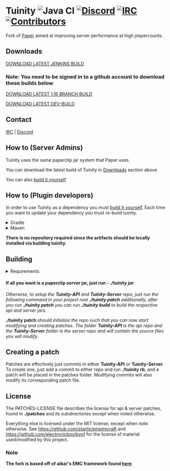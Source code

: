 Tuinity ![Java CI](https://github.com/Spottedleaf/Tuinity/workflows/Java%20CI/badge.svg)
[![Discord](https://img.shields.io/discord/186794372468178944.svg?color=blue&label=Discord&logo=discord)](https://discord.gg/CgDPu27)
[![IRC](https://img.shields.io/discord/186794372468178944.svg?color=yellow&label=IRC&logo=mlg)](http://irc.spi.gt/iris/?channels=tuinity)
[![Contributors](https://img.shields.io/github/contributors/SpottedLeaf/Tuinity.svg)](https://github.com/SpottedLeaf/Tuinity/graphs/Contributors)
==

Fork of [Paper](https://github.com/PaperMC/Paper) aimed at improving server performance at high playercounts.

## Downloads
[DOWNLOAD LATEST JENKINS BUILD](https://ci.codemc.io/job/Spottedleaf/job/Tuinity/lastSuccessfulBuild/artifact/tuinity-paperclip.jar)

### Note: You need to be signed in to a github account to download these builds below

[DOWNLOAD LATEST 1.16 BRANCH BUILD](https://github.com/Spottedleaf/Tuinity/actions?query=branch%3Aver%2F1.16++)

[DOWNLOAD LATEST DEV-BUILD](https://github.com/Spottedleaf/Tuinity/actions?query=branch%3Adev)

## Contact
[IRC](http://irc.spi.gt/iris/?channels=tuinity) | [Discord](https://discord.gg/CgDPu27)

## How to (Server Admins)
Tuinity uses the same paperclip jar system that Paper uses.

You can download the latest build of Tuinity in [Downloads](https://github.com/SpottedLeaf/Tuinity/tree/readme#downloads) section above

You can also [build it yourself](https://github.com/Spottedleaf/Tuinity#building)

## How to (Plugin developers)
In order to use Tuinity as a dependency you must [build it yourself](https://github.com/Spottedleaf/Tuinity#building).
Each time you want to update your dependency you must re-build tuinity.

<details><summary>Gradle</summary>
<p>
 
 * Artifact Information - Tuinity-API

```groovy
dependencies {
    compileOnly "com.tuinity:tuinity-api:1.16.1-R0.1-SNAPSHOT"
}
 ```
* Artifact Information - Tuinity-Server
```groovy
dependencies {
    compileOnly "com.tuinity:tuinity:1.16.1-R0.1-SNAPSHOT" 
}
```

</p>
</details>

<details><summary>Maven</summary>
<p>
    
* Artifact Information - Tuinity-API

```xml
<dependency>
    <groupId>com.tuinity</groupId>
    <artifactId>tuinity-api</artifactId>
    <version>1.16.1-R0.1-SNAPSHOT</version>
    <scope>provided</scope>
</dependency>
```

* Artifact Information - Tuinity-Server

```xml
<dependency>
    <groupId>com.tuinity</groupId>
    <artifactId>tuinity</artifactId>
    <version>1.16.1-R0.1-SNAPSHOT</version>
    <scope>provided</scope>
</dependency>
```

</p>
</details>

**There is no repository required since the artifacts should be locally installed
via building tuinity.**

## Building

<details><summary>Requirements</summary>
<p>

- You need **GIT** installed, with a configured user name and email. On windows you need to run from git bash.

- You need **MAVEN** installed

- You need **JDK 8+** installed to compile (and **JRE 8+** to run)

- Anything else that **[Paper](https://github.com/PaperMC/Paper)** requires to build
 
</p>
</details>



 #### If all you want is a paperclip server jar, just run -   ***./tuinity jar***



*Otherwise, to setup the **Tuinity-API** and **Tuinity-Server** repo, just run the following command
in your project root **./tuinity patch** additionally, after you run **./tuinity patch** you can run **./tuinity build** to build the 
respective api and server jars.*


**./tuinity patch** *should initialize the repo such that you can now start modifying and creating
 patches. The folder **Tuinity-API** is the api repo and the **Tuinity-Server** folder
 is the server repo and will contain the source files you will modify.*


## Creating a patch

Patches are effectively just commits in either **Tuinity-API** or **Tuinity-Server**.
To create one, just add a commit to either repo and run **./tuinity rb**, and a
patch will be placed in the patches folder. Modifying commits will also modify its
corresponding patch file.

## License

The PATCHES-LICENSE file describes the license for api & server patches,
found in **./patches** and its subdirectories except when noted otherwise.

Everything else is licensed under the MIT license, except when note otherwise.
See https://github.com/starlis/empirecraft and https://github.com/electronicboy/byof
for the license of material used/modified by this project.

### Note


**The fork is based off of aikar's EMC framework found [here](https://github.com/starlis/empirecraft)**
